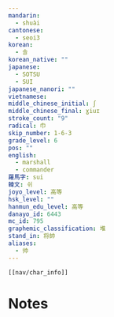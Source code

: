 ```yaml
---
mandarin:
  - shuài
cantonese:
  - seoi3
korean:
  - 솔
korean_native: ""
japanese:
  - SOTSU
  - SUI
japanese_nanori: ""
vietnamese:
middle_chinese_initial: ʃ
middle_chinese_final: ɣiuɪ
stroke_count: "9"
radical: 巾
skip_number: 1-6-3
grade_level: 6
pos: ""
english:
  - marshall
  - commander
羅馬字: sui
韓文: 쉬
joyo_level: 高等
hsk_level: ""
hanmun_edu_level: 高等
danayo_id: 6443
mc_id: 795
graphemic_classification: 堆
stand_in: 将帥
aliases:
  - 帅
---
```

```meta-bind-embed
[[nav/char_info]]
```

# Notes
